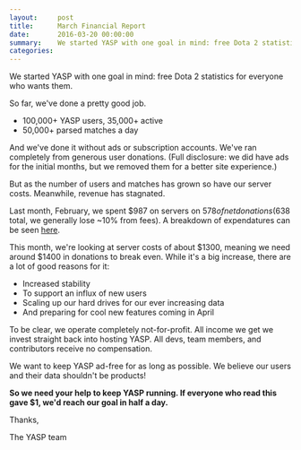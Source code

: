 ```yaml
---
layout:     post
title:      March Financial Report
date:       2016-03-20 00:00:00
summary:    We started YASP with one goal in mind: free Dota 2 statistics for everyone who wants them.
categories: 
---
```


We started YASP with one goal in mind: free Dota 2 statistics for everyone who wants them.

So far, we've done a pretty good job.

* 100,000+ YASP users, 35,000+ active
* 50,000+ parsed matches a day

And we've done it without ads or subscription accounts. We've ran completely from generous
user donations. (Full disclosure: we did have ads for the initial months, but we removed them for a
better site experience.)

But as the number of users and matches has grown so have our server costs. Meanwhile, revenue has stagnated.

Last month, February, we spent $987 on servers on $578 of net donations ($638 total, we generally lose ~10% from fees).
A breakdown of expendatures can be seen [here](http://imgur.com/a/dLZMg).

This month, we're looking at server costs of about $1300, meaning we need around $1400 in donations to break even.
While it's a big increase, there are a lot of good reasons for it:
  * Increased stability
  * To support an influx of new users
  * Scaling up our hard drives for our ever increasing data
  * And preparing for cool new features coming in April

To be clear, we operate completely not-for-profit. All income we get we invest straight back into hosting YASP. All
devs, team members, and contributors receive no compensation.

We want to keep YASP ad-free for as long as possible. We believe our users and their data shouldn't be products!

**So we need your help to keep YASP running. If everyone who read this gave $1, we'd reach our goal in half a day.**

Thanks,

The YASP team
